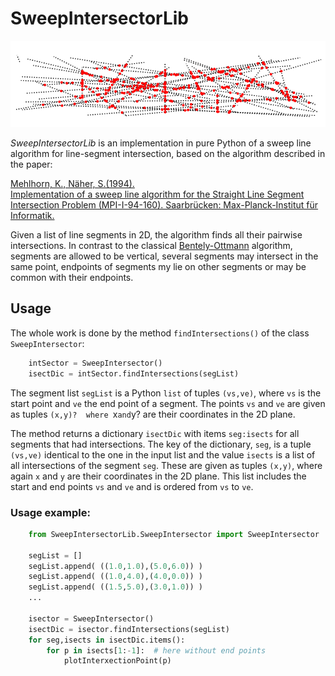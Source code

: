 # SweepIntersectorLib

![Logo](./misc/logo.png)

_SweepIntersectorLib_ is an implementation in pure Python of a sweep line algorithm for line-segment intersection, based on the algorithm described in the paper:

[Mehlhorn, K., Näher, S.(1994).<br>Implementation of a sweep line algorithm
for the Straight Line Segment Intersection Problem (MPI-I-94-160).
Saarbrücken: Max-Planck-Institut für Informatik.](https://pure.mpg.de/pubman/faces/ViewItemOverviewPage.jsp?itemId=item_1834220)

Given a list of line segments in 2D, the algorithm finds all their pairwise intersections. In contrast to the classical [Bentely-Ottmann](https://en.wikipedia.org/wiki/Bentley%E2%80%93Ottmann_algorithm) algorithm, segments are allowed to be vertical, several segments may intersect in the same point, endpoints of segments my lie on other segments or may be common with their endpoints.

## Usage
The whole work is done by the method `findIntersections()` of the class `SweepIntersector`:

```Python
    intSector = SweepIntersector()
    isectDic = intSector.findIntersections(segList)
```
The segment list `segList` is a Python `list` of tuples `(vs,ve)`, where `vs` is the start point and `ve` the end point of a segment. The points `vs` and `ve` are given as tuples `(x,y)?  where `x` and `y?  are their coordinates in the 2D plane. 

The method returns a dictionary `isectDic` with items `seg:isects` for all segments that had intersections. The key of the dictionary, `seg`, is a tuple `(vs,ve)` identical to the one in the input list and the value `isects` is a list of all intersections of the segment `seg`. These are given  as tuples `(x,y)`, where again `x` and `y` are their coordinates in the 2D plane. This list includes the start and end points `vs` and `ve` and is ordered from `vs` to `ve`.

### Usage example:
```Python
    from SweepIntersectorLib.SweepIntersector import SweepIntersector

    segList = []
    segList.append( ((1.0,1.0),(5.0,6.0)) )
    segList.append( ((1.0,4.0),(4.0,0.0)) )
    segList.append( ((1.5,5.0),(3.0,1.0)) )
    ...

    isector = SweepIntersector()
    isectDic = isector.findIntersections(segList)
    for seg,isects in isectDic.items():
        for p in isects[1:-1]:  # here without end points
            plotInterxectionPoint(p)
```